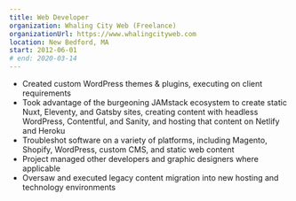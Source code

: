 ```yaml
---
title: Web Developer
organization: Whaling City Web (Freelance)
organizationUrl: https://www.whalingcityweb.com
location: New Bedford, MA
start: 2012-06-01
# end: 2020-03-14
---
```


-   Created custom WordPress themes & plugins, executing on client requirements
-   Took advantage of the burgeoning JAMstack ecosystem to create static Nuxt, Eleventy, and Gatsby sites, creating content with headless WordPress, Contentful, and Sanity, and hosting that content on Netlify and Heroku
-   Troubleshot software on a variety of platforms, including Magento, Shopify, WordPress, custom CMS, and static web content
-   Project managed other developers and graphic designers where applicable
-   Oversaw and executed legacy content migration into new hosting and technology environments
